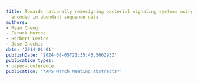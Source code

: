 ```yaml
---
title: Towards rationally redesigning bacterial signaling systems using information
  encoded in abundant sequence data
authors:
- Ryan Cheng
- Faruck Morcos
- Herbert Levine
- Jose Onuchic
date: '2014-01-01'
publishDate: '2024-08-05T21:35:45.566293Z'
publication_types:
- paper-conference
publication: '*APS March Meeting Abstracts*'
---
```


